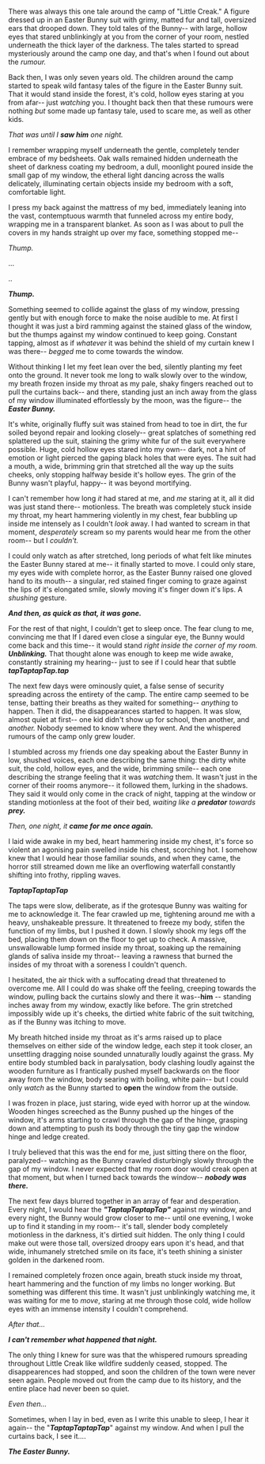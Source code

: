 


There was always this one tale around the camp of "Little Creak." A figure dressed up in an Easter Bunny suit with grimy, matted fur and tall, oversized ears that drooped down. They told tales of the Bunny-- with large, hollow eyes that stared unblinkingly at you from the corner of your room, nestled underneath the thick layer of the darkness. The tales started to spread mysteriously around the camp one day, and that's when I found out about the *rumour.* 



Back then, I was only seven years old. The children around the camp started to speak wild fantasy tales of the figure in the Easter Bunny suit. That it would stand inside the forest, it's cold, hollow eyes staring at you from afar-- just *watching* you. I thought back then that these rumours were nothing *but* some made up fantasy tale, used to scare me, as well as other kids.




*That was until I* ***saw him*** *one night.*



I remember wrapping myself underneath the gentle, completely tender embrace of my bedsheets. Oak walls remained hidden underneath the sheet of darkness coating my bedroom, a dull, moonlight poured inside the small gap of my window, the etheral light dancing across the walls delicately, illuminating certain objects inside my bedroom with a soft, comfortable light. 



I press my back against the mattress of my bed, immediately leaning into the vast, contemptuous warmth that funneled across my entire body, wrapping me in a transparent blanket. As soon as I was about to pull the covers in my hands straight up over my face, something stopped me--



*Thump.*


...


..



***Thump.***




Something seemed to collide against the glass of my window, pressing gently but with enough force to make the noise audible to me. At first I thought it was just a bird ramming against the stained glass of the window, but the thumps against my window continued to keep going. Constant tapping, almost as if *whatever* it was behind the shield of my curtain knew I was there-- *begged* me to come towards the window. 



Without thinking I let my feet lean over the bed, silently planting my feet onto the ground. It never took me long to walk slowly over to the window, my breath frozen inside my throat as my pale, shaky fingers reached out to pull the curtains back-- and there, standing just an inch away from the glass of my window illuminated effortlessly by the moon, was the figure-- the ***Easter Bunny.***


It's white, originally fluffy suit was stained from head to toe in dirt, the fur soiled beyond repair and looking closely-- great splatches of something red splattered up the suit, staining the grimy white fur of the suit everywhere possible. Huge, cold hollow eyes stared into my own-- dark, not a hint of emotion or light pierced the gaping black holes that were eyes. The suit had a mouth, a wide, brimming grin that stretched all the way up the suits cheeks, only stopping halfway beside it's hollow eyes. The grin of the Bunny wasn't playful, happy-- it was beyond mortifying. 



I can't remember how long *it* had stared at me, and *me* staring at it, all it did was just stand there-- motionless. The breath was completely stuck inside my throat, my heart hammering violently in my chest, fear bubbling up inside me intensely as I couldn't *look* away. I had wanted to scream in that moment, *desperately* scream so my parents would hear me from the other room-- but I *couldn't.* 




I could only watch as after stretched, long periods of what felt like minutes the Easter Bunny stared at me-- it finally started to move. I could only stare, my eyes wide with complete horror, as the Easter Bunny raised one gloved hand to its mouth-- a singular, red stained finger coming to graze against the lips of it's elongated smile, slowly moving it's finger down it's lips. A *shushing* gesture. 





***And then, as quick as that, it was gone.***




For the rest of that night, I couldn't get to sleep once. The fear clung to me, convincing me that If I dared even close a singular eye, the Bunny would come back and this time-- it would stand *right inside the corner of my room.* ***Unblinking.*** That thought alone was enough to keep me wide awake, constantly straining my hearing-- just to see if I could hear that subtle ***tapTaptapTap.tap***





The next few days were ominously quiet, a false sense of security spreading across the entirety of the camp. The entire camp seemed to be tense, batting their breaths as they waited for something-- *anything* to happen. Then it did, the disappearances started to happen. It was slow, almost quiet at first-- one kid didn't show up for school, then another, and *another.* Nobody seemed to know where they went. And the whispered rumours of the camp only grew louder. 






I stumbled across my friends one day speaking about the Easter Bunny in low, shushed voices, each one describing the same thing: the dirty white suit, the cold, hollow eyes, and the wide, brimming smile-- each one describing the strange feeling that it was *watching* them. It wasn't just in the corner of their rooms anymore-- it followed them, lurking in the shadows. They said it would only come in the crack of night, tapping at the window or standing motionless at the foot of their bed, *waiting like a* ***predator*** *towards* ***prey.***






*Then, one night, it* ***came for me once again.***





I laid wide awake in my bed, heart hammering inside my chest, it's force so violent an agonising pain swelled inside his chest, scorching hot. I somehow knew that I would hear those familiar sounds, and when they came, the horror still streamed down me like an overflowing waterfall constantly shifting into frothy, rippling waves. 





***TaptapTaptapTap***






The taps were slow, deliberate, as if the grotesque Bunny was waiting for me to acknowledge it. The fear crawled up me, tightening around me with a heavy, unshakeable pressure. It threatened to freeze my body, stifen the function of my limbs, but I pushed it down. I slowly shook my legs off the bed, placing them down on the floor to get up to check. A massive, unswallowable lump formed inside my throat, soaking up the remaining glands of saliva inside my throat-- leaving a rawness that burned the insides of my throat with a soreness I couldn't quench. 






I hesitated, the air thick with a suffocating dread that threatened to overcome me. All I could do was shake off the feeling, creeping towards the window, pulling back the curtains slowly and there it was--**him** -- standing inches away from my window, exactly like before. The grin stretched impossibly wide up it's cheeks, the dirtied white fabric of the suit twitching, as if the Bunny was itching to move. 





My breath hitched inside my throat as it's arms raised up to place themselves on either side of the window ledge, each step it took closer, an unsettling dragging noise sounded unnaturally loudly against the grass. My entire body stumbled back in paralysation, body clashing loudly against the wooden furniture as I frantically pushed myself backwards on the floor away from the window, body searing with boiling, white pain-- but I could only *watch* as the Bunny started to **open** the window from the outside. 






I was frozen in place, just staring, wide eyed with horror up at the window. Wooden hinges screeched as the Bunny pushed up the hinges of the window, it's arms starting to crawl through the gap of the hinge, grasping down and attempting to push its body through the tiny gap the window hinge and ledge created. 




I truly believed that this was the end for me, just sitting there on the floor, paralyzed-- watching as the Bunny crawled disturbingly slowly through the gap of my window. I never expected that my room door would creak open at that moment, but when I turned back towards the window-- ***nobody was there.***




The next few days blurred together in an array of fear and desperation. Every night, I would hear the ***"TaptapTaptapTap"*** against my window, and every night, the Bunny would grow closer to me-- until one evening, I woke up to find it standing in my room-- it's tall, slender body completely motionless in the darkness, it's dirtied suit hidden. The only thing I could make out were those tall, oversized droopy ears upon it's head, and that wide, inhumanely stretched smile on its face, it's teeth shining a sinister golden in the darkened room. 




I remained completely frozen once again, breath stuck inside my throat, heart hammering and the function of my limbs no longer working. But something was different this time. It wasn't just unblinkingly watching me, it was waiting for me to *move*, staring at me through those cold, wide hollow eyes with an immense intensity I couldn't comprehend. 





*After that...*





***I can't remember what happened that night.***






The only thing I knew for sure was that the whispered rumours spreading throughout Little Creak like wildfire suddenly ceased, stopped. The disappearences had stopped, and soon the children of the town were never seen again. People moved out from the camp due to its history, and the entire place had never been so quiet. 




*Even then...* 





Sometimes, when I lay in bed, even as I write this unable to sleep, I hear it again-- the "***TaptapTaptapTap***" against my window. And when I pull the curtains back, I see it....





***The Easter Bunny.***